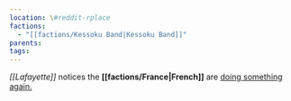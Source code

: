 ```yaml
---
location: \#reddit-rplace
factions:
  - "[[factions/Kessoku Band|Kessoku Band]]"
parents: 
tags: 
---
```

*[[Lafayette]]* notices the **[[factions/France|French]]** are [doing something again.](https://discord.com/channels/1093664259273130084/1131230952119615600/1131580145740820590)
